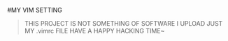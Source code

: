 #MY VIM SETTING
>THIS PROJECT IS NOT SOMETHING OF SOFTWARE
I UPLOAD JUST MY .vimrc FILE
HAVE A HAPPY HACKING TIME~

